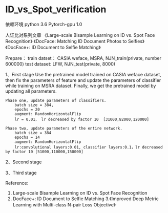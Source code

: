 # ID_vs_Spot_verification
依赖环境
    python 3.6
    Pytorch-gpu 1.0
    

人证比对系列文章
《Large-scale Bisample Learning on ID vs. Spot Face Recognition》
《DocFace: Matching ID Document Photos to Selfies》
《DocFace+: ID Document to Selfie Matching》

Prepare：
train datset： CASIA weface, MSRA, NJN_train(private, number 600000)
test dataset: LFW, NJN_test(private, 8000)

1、First stage
   Use the pretrained model trained on CASIA weface dataset, then fix the parameters of feature and update the parameters of classifier while training on MSRA dataset. Finally, we get the pretrained model by updating all parameters.
  
    Phase one, update parameters of classifiers.
        batch size = 384,
        epochs = 20
        augment: RandomHorizontalFlip
        lr = 0.01， lr decreased by factor 10  [31000,82000,120000]

    Phase two, update parameters of the entire network.
        batch size = 384
        epochs = 14
        augment: RandomHorizontalFlip
        lr:convolutional layers:0.01, classifier layers:0.1，lr decreased by factor 10 [51000,110000,150000] 
        
2、Second stage

	 



3、Third stage




Reference:
1. Large-scale Bisample Learning on ID vs. Spot Face Recognition
2. DocFace+: ID Document to Selfie Matching
3.《Improved Deep Metric Learning with Multi-class N-pair Loss Objective》



